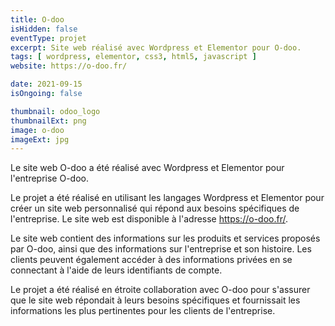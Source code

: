 ```yaml
---
title: O-doo
isHidden: false
eventType: projet
excerpt: Site web réalisé avec Wordpress et Elementor pour O-doo.
tags: [ wordpress, elementor, css3, html5, javascript ]
website: https://o-doo.fr/

date: 2021-09-15
isOngoing: false

thumbnail: odoo_logo
thumbnailExt: png
image: o-doo
imageExt: jpg
---
```


Le site web O-doo a été réalisé avec Wordpress et Elementor pour l'entreprise O-doo.

Le projet a été réalisé en utilisant les langages Wordpress et Elementor pour créer un site web personnalisé qui répond
aux besoins spécifiques de l'entreprise. Le site web est disponible à l'adresse https://o-doo.fr/.

Le site web contient des informations sur les produits et services proposés par O-doo, ainsi que des informations sur
l'entreprise et son histoire. Les clients peuvent également accéder à des informations privées en se connectant à l'aide
de leurs identifiants de compte.

Le projet a été réalisé en étroite collaboration avec O-doo pour s'assurer que le site web répondait à leurs besoins
spécifiques et fournissait les informations les plus pertinentes pour les clients de l'entreprise.
